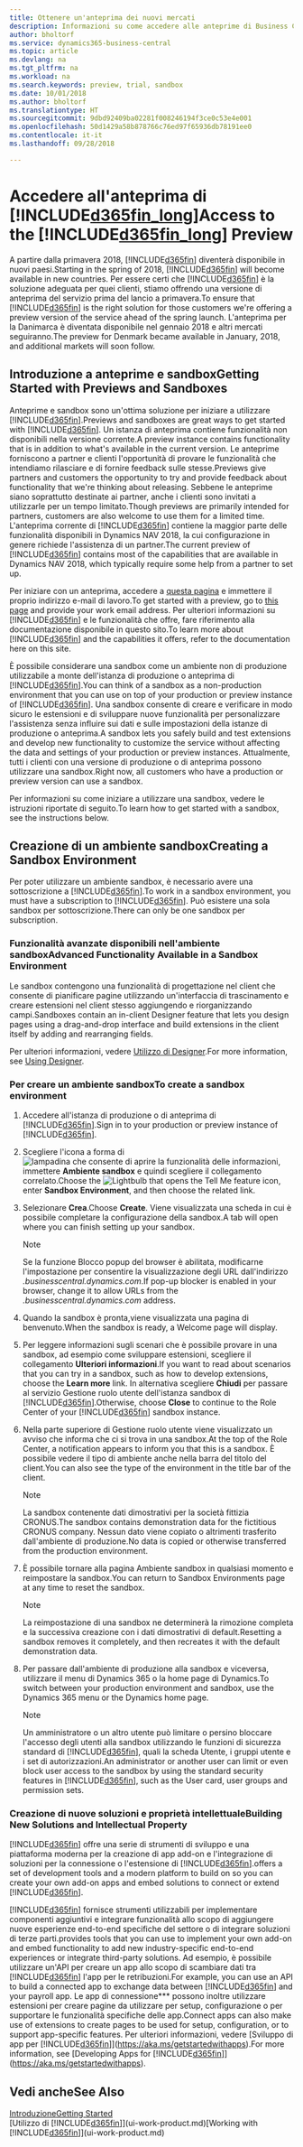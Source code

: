 ```yaml
---
title: Ottenere un'anteprima dei nuovi mercati
description: Informazioni su come accedere alle anteprime di Business Central.
author: bholtorf
ms.service: dynamics365-business-central
ms.topic: article
ms.devlang: na
ms.tgt_pltfrm: na
ms.workload: na
ms.search.keywords: preview, trial, sandbox
ms.date: 10/01/2018
ms.author: bholtorf
ms.translationtype: HT
ms.sourcegitcommit: 9dbd92409ba02281f008246194f3ce0c53e4e001
ms.openlocfilehash: 50d1429a58b878766c76ed97f65936db78191ee0
ms.contentlocale: it-it
ms.lasthandoff: 09/28/2018

---
```

# <a name="access-to-the-included365finlongincludesd365finlongmdmd-preview"></a><span data-ttu-id="427a4-103">Accedere all'anteprima di [!INCLUDE[d365fin_long](includes/d365fin_long_md.md)]</span><span class="sxs-lookup"><span data-stu-id="427a4-103">Access to the [!INCLUDE[d365fin_long](includes/d365fin_long_md.md)] Preview</span></span>
<span data-ttu-id="427a4-104">A partire dalla primavera 2018, [!INCLUDE[d365fin](includes/d365fin_md.md)] diventerà disponibile in nuovi paesi.</span><span class="sxs-lookup"><span data-stu-id="427a4-104">Starting in the spring of 2018, [!INCLUDE[d365fin](includes/d365fin_md.md)] will become available in new countries.</span></span> <span data-ttu-id="427a4-105">Per essere certi che [!INCLUDE[d365fin](includes/d365fin_md.md)] è la soluzione adeguata per quei clienti, stiamo offrendo una versione di anteprima del servizio prima del lancio a primavera.</span><span class="sxs-lookup"><span data-stu-id="427a4-105">To ensure that [!INCLUDE[d365fin](includes/d365fin_md.md)] is the right solution for those customers we're offering a preview version of the service ahead of the spring launch.</span></span> <span data-ttu-id="427a4-106">L'anteprima per la Danimarca è diventata disponibile nel gennaio 2018 e altri mercati seguiranno.</span><span class="sxs-lookup"><span data-stu-id="427a4-106">The preview for Denmark became available in January, 2018, and additional markets will soon follow.</span></span>  

## <a name="getting-started-with-previews-and-sandboxes"></a><span data-ttu-id="427a4-107">Introduzione a anteprime e sandbox</span><span class="sxs-lookup"><span data-stu-id="427a4-107">Getting Started with Previews and Sandboxes</span></span>
<span data-ttu-id="427a4-108">Anteprime e sandbox sono un'ottima soluzione per iniziare a utilizzare [!INCLUDE[d365fin](includes/d365fin_md.md)].</span><span class="sxs-lookup"><span data-stu-id="427a4-108">Previews and sandboxes are great ways to get started with [!INCLUDE[d365fin](includes/d365fin_md.md)].</span></span> <span data-ttu-id="427a4-109">Un istanza di anteprima contiene funzionalità non disponibili nella versione corrente.</span><span class="sxs-lookup"><span data-stu-id="427a4-109">A preview instance contains functionality that is in addition to what's available in the current version.</span></span> <span data-ttu-id="427a4-110">Le anteprime forniscono a partner e clienti l'opportunità di provare le funzionalità che intendiamo rilasciare e di fornire feedback sulle stesse.</span><span class="sxs-lookup"><span data-stu-id="427a4-110">Previews give partners and customers the opportunity to try and provide feedback about functionality that we're thinking about releasing.</span></span> <span data-ttu-id="427a4-111">Sebbene le anteprime siano soprattutto destinate ai partner, anche i clienti sono invitati a utilizzarle per un tempo limitato.</span><span class="sxs-lookup"><span data-stu-id="427a4-111">Though previews are primarily intended for partners, customers are also welcome to use them for a limited time.</span></span> <span data-ttu-id="427a4-112">L'anteprima corrente di [!INCLUDE[d365fin](includes/d365fin_md.md)] contiene la maggior parte delle funzionalità disponibili in Dynamics NAV 2018, la cui configurazione in genere richiede l'assistenza di un partner.</span><span class="sxs-lookup"><span data-stu-id="427a4-112">The current preview of [!INCLUDE[d365fin](includes/d365fin_md.md)] contains most of the capabilities that are available in Dynamics NAV 2018, which typically require some help from a partner to set up.</span></span>

<span data-ttu-id="427a4-113">Per iniziare con un anteprima, accedere a [questa pagina](https://go.microsoft.com/fwlink/?linkid=866045) e immettere il proprio indirizzo e-mail di lavoro.</span><span class="sxs-lookup"><span data-stu-id="427a4-113">To get started with a preview, go to [this page](https://go.microsoft.com/fwlink/?linkid=866045) and provide your work email address.</span></span> <span data-ttu-id="427a4-114">Per ulteriori informazioni su [!INCLUDE[d365fin](includes/d365fin_md.md)] e le funzionalità che offre, fare riferimento alla documentazione disponibile in questo sito.</span><span class="sxs-lookup"><span data-stu-id="427a4-114">To learn more about [!INCLUDE[d365fin](includes/d365fin_md.md)] and the capabilities it offers, refer to the documentation here on this site.</span></span>

<span data-ttu-id="427a4-115">È possibile considerare una sandbox come un ambiente non di produzione utilizzabile a monte dell'istanza di produzione o anteprima di [!INCLUDE[d365fin](includes/d365fin_md.md)].</span><span class="sxs-lookup"><span data-stu-id="427a4-115">You can think of a sandbox as a non-production environment that you can use on top of your production or preview instance of [!INCLUDE[d365fin](includes/d365fin_md.md)].</span></span> <span data-ttu-id="427a4-116">Una sandbox consente di creare e verificare in modo sicuro le estensioni e di sviluppare nuove funzionalità per personalizzare l'assistenza senza influire sui dati e sulle impostazioni della istanze di produzione o anteprima.</span><span class="sxs-lookup"><span data-stu-id="427a4-116">A sandbox lets you safely build and test extensions and develop new functionality to customize the service without affecting the data and settings of your production or preview instances.</span></span> <span data-ttu-id="427a4-117">Attualmente, tutti i clienti con una versione di produzione o di anteprima possono utilizzare una sandbox.</span><span class="sxs-lookup"><span data-stu-id="427a4-117">Right now, all customers who have a production or preview version can use a sandbox.</span></span>

<span data-ttu-id="427a4-118">Per informazioni su come iniziare a utilizzare una sandbox, vedere le istruzioni riportate di seguito.</span><span class="sxs-lookup"><span data-stu-id="427a4-118">To learn how to get started with a sandbox, see the instructions below.</span></span>

## <a name="creating-a-sandbox-environment"></a><span data-ttu-id="427a4-119">Creazione di un ambiente sandbox</span><span class="sxs-lookup"><span data-stu-id="427a4-119">Creating a Sandbox Environment</span></span>
<span data-ttu-id="427a4-120">Per poter utilizzare un ambiente sandbox, è necessario avere una sottoscrizione a [!INCLUDE[d365fin](includes/d365fin_md.md)].</span><span class="sxs-lookup"><span data-stu-id="427a4-120">To work in a sandbox environment, you must have a subscription to [!INCLUDE[d365fin](includes/d365fin_md.md)].</span></span> <span data-ttu-id="427a4-121">Può esistere una sola sandbox per sottoscrizione.</span><span class="sxs-lookup"><span data-stu-id="427a4-121">There can only be one sandbox per subscription.</span></span>

### <a name="advanced-functionality-available-in-a-sandbox-environment"></a><span data-ttu-id="427a4-122">Funzionalità avanzate disponibili nell'ambiente sandbox</span><span class="sxs-lookup"><span data-stu-id="427a4-122">Advanced Functionality Available in a Sandbox Environment</span></span>
<span data-ttu-id="427a4-123">Le sandbox contengono una funzionalità di progettazione nel client che consente di pianificare pagine utilizzando un'interfaccia di trascinamento e creare estensioni nel client stesso aggiungendo e riorganizzando campi.</span><span class="sxs-lookup"><span data-stu-id="427a4-123">Sandboxes contain an in-client Designer feature that lets you design pages using a drag-and-drop interface and build extensions in the client itself by adding and rearranging fields.</span></span>

<span data-ttu-id="427a4-124">Per ulteriori informazioni, vedere [Utilizzo di Designer](https://docs.microsoft.com/en-us/dynamics-nav/developer/devenv-inclient-designer).</span><span class="sxs-lookup"><span data-stu-id="427a4-124">For more information, see [Using Designer](https://docs.microsoft.com/en-us/dynamics-nav/developer/devenv-inclient-designer).</span></span>

### <a name="to-create-a-sandbox-environment"></a><span data-ttu-id="427a4-125">Per creare un ambiente sandbox</span><span class="sxs-lookup"><span data-stu-id="427a4-125">To create a sandbox environment</span></span>
1.  <span data-ttu-id="427a4-126">Accedere all'istanza di produzione o di anteprima di [!INCLUDE[d365fin](includes/d365fin_md.md)].</span><span class="sxs-lookup"><span data-stu-id="427a4-126">Sign in to your production or preview instance of [!INCLUDE[d365fin](includes/d365fin_md.md)].</span></span>  
2.  <span data-ttu-id="427a4-127">Scegliere l'icona a forma di ![lampadina che consente di aprire la funzionalità delle informazioni](media/ui-search/search_small.png "Informazioni sull'operazione che si desidera eseguire"), immettere **Ambiente sandbox** e quindi scegliere il collegamento correlato.</span><span class="sxs-lookup"><span data-stu-id="427a4-127">Choose the ![Lightbulb that opens the Tell Me feature](media/ui-search/search_small.png "Tell me what you want to do") icon, enter **Sandbox Environment**, and then choose the related link.</span></span>
3.  <span data-ttu-id="427a4-128">Selezionare **Crea**.</span><span class="sxs-lookup"><span data-stu-id="427a4-128">Choose **Create**.</span></span> <span data-ttu-id="427a4-129">Viene visualizzata una scheda in cui è possibile completare la configurazione della sandbox.</span><span class="sxs-lookup"><span data-stu-id="427a4-129">A tab will open where you can finish setting up your sandbox.</span></span>

    > [!Note]
    > <span data-ttu-id="427a4-130">Se la funzione Blocco popup del browser è abilitata, modificarne l'impostazione per consentire la visualizzazione degli URL dall'indirizzo *.businesscentral.dynamics.com*.</span><span class="sxs-lookup"><span data-stu-id="427a4-130">If pop-up blocker is enabled in your browser, change it to allow URLs from the *.businesscentral.dynamics.com* address.</span></span>  

4.  <span data-ttu-id="427a4-131">Quando la sandbox è pronta,viene visualizzata una pagina di benvenuto.</span><span class="sxs-lookup"><span data-stu-id="427a4-131">When the sandbox is ready, a Welcome page will display.</span></span>  
5.  <span data-ttu-id="427a4-132">Per leggere informazioni sugli scenari che è possibile provare in una sandbox, ad esempio come sviluppare estensioni, scegliere il collegamento **Ulteriori informazioni**.</span><span class="sxs-lookup"><span data-stu-id="427a4-132">If you want to read about scenarios that you can try in a sandbox, such as how to develop extensions, choose the **Learn more** link.</span></span> <span data-ttu-id="427a4-133">In alternativa scegliere **Chiudi** per passare al servizio Gestione ruolo utente dell'istanza sandbox di [!INCLUDE[d365fin](includes/d365fin_md.md)].</span><span class="sxs-lookup"><span data-stu-id="427a4-133">Otherwise, choose **Close** to continue to the Role Center of your [!INCLUDE[d365fin](includes/d365fin_md.md)] sandbox instance.</span></span>  
6.  <span data-ttu-id="427a4-134">Nella parte superiore di Gestione ruolo utente viene visualizzato un avviso che informa che ci si trova in una sandbox.</span><span class="sxs-lookup"><span data-stu-id="427a4-134">At the top of the Role Center, a notification appears to inform you that this is a sandbox.</span></span> <span data-ttu-id="427a4-135">È possibile vedere il tipo di ambiente anche nella barra del titolo del client.</span><span class="sxs-lookup"><span data-stu-id="427a4-135">You can also see the type of the environment in the title bar of the client.</span></span>

    > [!Note]
    > <span data-ttu-id="427a4-136">La sandbox contenente dati dimostrativi per la società fittizia CRONUS.</span><span class="sxs-lookup"><span data-stu-id="427a4-136">The sandbox contains demonstration data for the fictitious CRONUS company.</span></span> <span data-ttu-id="427a4-137">Nessun dato viene copiato o altrimenti trasferito dall'ambiente di produzione.</span><span class="sxs-lookup"><span data-stu-id="427a4-137">No data is copied or otherwise transferred from the production environment.</span></span>  

7.  <span data-ttu-id="427a4-138">È possibile tornare alla pagina Ambiente sandbox in qualsiasi momento e reimpostare la sandbox.</span><span class="sxs-lookup"><span data-stu-id="427a4-138">You can return to Sandbox Environments page at any time to reset the sandbox.</span></span>

    > [!Note]
    > <span data-ttu-id="427a4-139">La reimpostazione di una sandbox ne determinerà la rimozione completa e la successiva creazione con i dati dimostrativi di default.</span><span class="sxs-lookup"><span data-stu-id="427a4-139">Resetting a sandbox removes it completely, and then recreates it with the default demonstration data.</span></span>  

8.  <span data-ttu-id="427a4-140">Per passare dall'ambiente di produzione alla sandbox e viceversa, utilizzare il menu di Dynamics 365 o la home page di Dynamics.</span><span class="sxs-lookup"><span data-stu-id="427a4-140">To switch between your production environment and sandbox, use the Dynamics 365 menu or the Dynamics home page.</span></span>

    > [!Note]
    > <span data-ttu-id="427a4-141">Un amministratore o un altro utente può limitare o persino bloccare l'accesso degli utenti alla sandbox utilizzando le funzioni di sicurezza standard di [!INCLUDE[d365fin](includes/d365fin_md.md)], quali la scheda Utente, i gruppi utente e i set di autorizzazioni.</span><span class="sxs-lookup"><span data-stu-id="427a4-141">An administrator or another user can limit or even block user access to the sandbox by using the standard security features in [!INCLUDE[d365fin](includes/d365fin_md.md)], such as the User card, user groups and permission sets.</span></span>  

### <a name="building-new-solutions-and-intellectual-property"></a><span data-ttu-id="427a4-142">Creazione di nuove soluzioni e proprietà intellettuale</span><span class="sxs-lookup"><span data-stu-id="427a4-142">Building New Solutions and Intellectual Property</span></span>
[!INCLUDE[d365fin](includes/d365fin_md.md)] <span data-ttu-id="427a4-143">offre una serie di strumenti di sviluppo e una piattaforma moderna per la creazione di app add-on e l'integrazione di soluzioni per la connessione o l'estensione di [!INCLUDE[d365fin](includes/d365fin_md.md)].</span><span class="sxs-lookup"><span data-stu-id="427a4-143">offers a set of development tools and a modern platform to build on so you can create your own add-on apps and embed solutions to connect or extend [!INCLUDE[d365fin](includes/d365fin_md.md)].</span></span>

[!INCLUDE[d365fin](includes/d365fin_md.md)] <span data-ttu-id="427a4-144">fornisce strumenti utilizzabili per implementare componenti aggiuntivi e integrare funzionalità allo scopo di aggiungere nuove esperienze end-to-end specifiche del settore o di integrare soluzioni di terze parti.</span><span class="sxs-lookup"><span data-stu-id="427a4-144">provides tools that you can use to implement your own add-on and embed functionality to add new industry-specific end-to-end experiences or integrate third-party solutions.</span></span> <span data-ttu-id="427a4-145">Ad esempio, è possibile utilizzare un'API per creare un app allo scopo di scambiare dati tra [!INCLUDE[d365fin](includes/d365fin_md.md)] l'app per le retribuzioni.</span><span class="sxs-lookup"><span data-stu-id="427a4-145">For example, you can use an API to build a connected app to exchange data between [!INCLUDE[d365fin](includes/d365fin_md.md)] and your payroll app.</span></span> <span data-ttu-id="427a4-146">Le app di connessione\*\*\* possono inoltre utilizzare estensioni per creare pagine da utilizzare per setup, configurazione o per supportare le funzionalità specifiche delle app.</span><span class="sxs-lookup"><span data-stu-id="427a4-146">Connect apps can also make use of extensions to create pages to be used for setup, configuration, or to support app-specific features.</span></span> <span data-ttu-id="427a4-147">Per ulteriori informazioni, vedere [Sviluppo di app per [!INCLUDE[d365fin](includes/d365fin_md.md)]](https://aka.ms/getstartedwithapps).</span><span class="sxs-lookup"><span data-stu-id="427a4-147">For more information, see [Developing Apps for [!INCLUDE[d365fin](includes/d365fin_md.md)]](https://aka.ms/getstartedwithapps).</span></span>

## <a name="see-also"></a><span data-ttu-id="427a4-148">Vedi anche</span><span class="sxs-lookup"><span data-stu-id="427a4-148">See Also</span></span>
[<span data-ttu-id="427a4-149">Introduzione</span><span class="sxs-lookup"><span data-stu-id="427a4-149">Getting Started</span></span>](product-get-started.md)  
<span data-ttu-id="427a4-150">[Utilizzo di [!INCLUDE[d365fin](includes/d365fin_md.md)]](ui-work-product.md)</span><span class="sxs-lookup"><span data-stu-id="427a4-150">[Working with [!INCLUDE[d365fin](includes/d365fin_md.md)]](ui-work-product.md)</span></span>  

